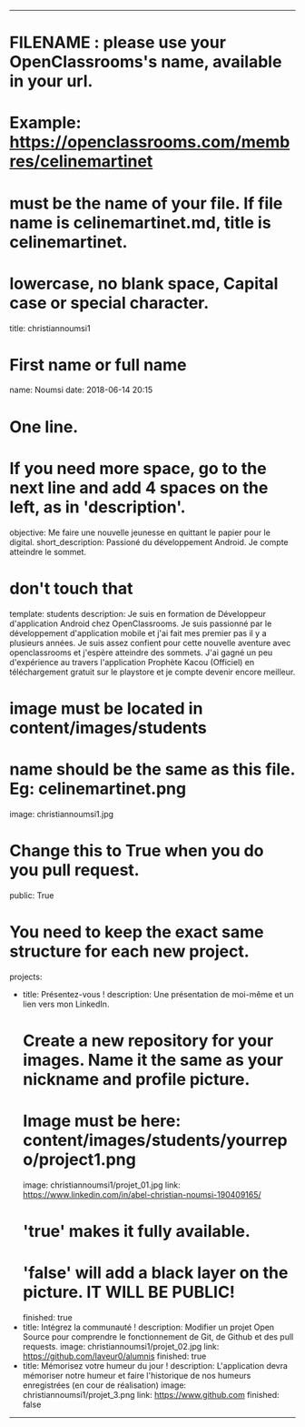 ---

# FILENAME : please use your OpenClassrooms's name, available in your url.
# Example: https://openclassrooms.com/membres/celinemartinet
# must be the name of your file. If file name is celinemartinet.md, title is celinemartinet.
# lowercase, no blank space, Capital case or special character.
title: christiannoumsi1

# First name or full name
name: Noumsi
date: 2018-06-14 20:15

# One line.
# If you need more space, go to the next line and add 4 spaces on the left, as in 'description'.
objective: Me faire une nouvelle jeunesse en quittant le papier pour le digital.
short_description: Passioné du développement Android. Je compte atteindre le sommet.

# don't touch that
template: students
description:
    Je suis en formation de Développeur d'application Android chez OpenClassrooms.
    Je suis passionné par le développement d'application mobile et j'ai fait mes premier pas il y a plusieurs années.
    Je suis assez confient pour cette nouvelle aventure avec openclassrooms et j'espère atteindre des sommets.
    J'ai gagné un peu d'expérience au travers l'application Prophète Kacou (Officiel) en téléchargement gratuit sur le playstore et je compte devenir encore meilleur.

# image must be located in content/images/students
# name should be the same as this file. Eg: celinemartinet.png
image: christiannoumsi1.jpg

# Change this to True when you do you pull request.
public: True

# You need to keep the exact same structure for each new project.
projects:
  - title: Présentez-vous !
    description: Une présentation de moi-même et un lien vers mon LinkedIn.
    # Create a new repository for your images. Name it the same as your nickname and profile picture.
    # Image must be here: content/images/students/yourrepo/project1.png
    image: christiannoumsi1/projet_01.jpg
    link: https://www.linkedin.com/in/abel-christian-noumsi-190409165/
    # 'true' makes it fully available.
    # 'false' will add a black layer on the picture. IT WILL BE PUBLIC!
    finished: true
  - title: Intégrez la communauté !
    description: Modifier un projet Open Source pour comprendre le fonctionnement de Git, de Github et des pull requests. 
    image: christiannoumsi1/projet_02.jpg
    link: https://github.com/laveur0/alumnis
    finished: true
  - title: Mémorisez votre humeur du jour !
    description: L'application devra mémoriser notre humeur et faire l'historique de nos humeurs enregistrées (en cour de réalisation)
    image: christiannoumsi1/projet_3.png
    link: https://www.github.com
    finished: false
---
